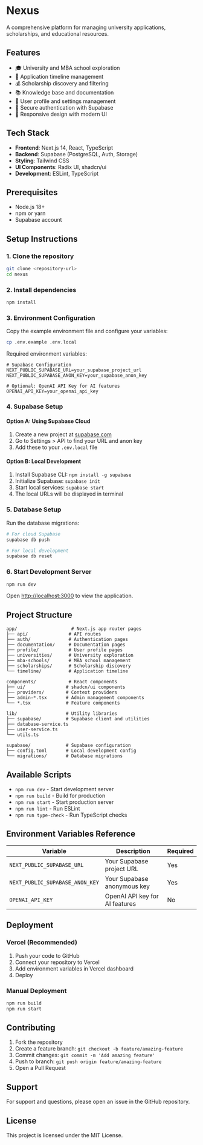 # Nexus

A comprehensive platform for managing university applications, scholarships, and educational resources.

## Features

- 🎓 University and MBA school exploration
- 📝 Application timeline management
- 💰 Scholarship discovery and filtering
- 📚 Knowledge base and documentation
- 👥 User profile and settings management
- 🔐 Secure authentication with Supabase
- 📱 Responsive design with modern UI

## Tech Stack

- **Frontend**: Next.js 14, React, TypeScript
- **Backend**: Supabase (PostgreSQL, Auth, Storage)
- **Styling**: Tailwind CSS
- **UI Components**: Radix UI, shadcn/ui
- **Development**: ESLint, TypeScript

## Prerequisites

- Node.js 18+ 
- npm or yarn
- Supabase account

## Setup Instructions

### 1. Clone the repository

```bash
git clone <repository-url>
cd nexus
```

### 2. Install dependencies

```bash
npm install
```

### 3. Environment Configuration

Copy the example environment file and configure your variables:

```bash
cp .env.example .env.local
```

Required environment variables:

```env
# Supabase Configuration
NEXT_PUBLIC_SUPABASE_URL=your_supabase_project_url
NEXT_PUBLIC_SUPABASE_ANON_KEY=your_supabase_anon_key

# Optional: OpenAI API Key for AI features
OPENAI_API_KEY=your_openai_api_key
```

### 4. Supabase Setup

#### Option A: Using Supabase Cloud
1. Create a new project at [supabase.com](https://supabase.com)
2. Go to Settings > API to find your URL and anon key
3. Add these to your `.env.local` file

#### Option B: Local Development
1. Install Supabase CLI: `npm install -g supabase`
2. Initialize Supabase: `supabase init`
3. Start local services: `supabase start`
4. The local URLs will be displayed in terminal

### 5. Database Setup

Run the database migrations:

```bash
# For cloud Supabase
supabase db push

# For local development
supabase db reset
```

### 6. Start Development Server

```bash
npm run dev
```

Open [http://localhost:3000](http://localhost:3000) to view the application.

## Project Structure

```
app/                    # Next.js app router pages
├── api/               # API routes
├── auth/              # Authentication pages
├── documentation/     # Documentation pages
├── profile/           # User profile pages
├── universities/      # University exploration
├── mba-schools/       # MBA school management
├── scholarships/      # Scholarship discovery
└── timeline/          # Application timeline

components/            # React components
├── ui/               # shadcn/ui components
├── providers/        # Context providers
├── admin-*.tsx       # Admin management components
└── *.tsx             # Feature components

lib/                  # Utility libraries
├── supabase/         # Supabase client and utilities
├── database-service.ts
├── user-service.ts
└── utils.ts

supabase/             # Supabase configuration
├── config.toml       # Local development config
└── migrations/       # Database migrations
```

## Available Scripts

- `npm run dev` - Start development server
- `npm run build` - Build for production
- `npm run start` - Start production server
- `npm run lint` - Run ESLint
- `npm run type-check` - Run TypeScript checks

## Environment Variables Reference

| Variable | Description | Required |
|----------|-------------|----------|
| `NEXT_PUBLIC_SUPABASE_URL` | Your Supabase project URL | Yes |
| `NEXT_PUBLIC_SUPABASE_ANON_KEY` | Your Supabase anonymous key | Yes |
| `OPENAI_API_KEY` | OpenAI API key for AI features | No |

## Deployment

### Vercel (Recommended)

1. Push your code to GitHub
2. Connect your repository to Vercel
3. Add environment variables in Vercel dashboard
4. Deploy

### Manual Deployment

```bash
npm run build
npm run start
```

## Contributing

1. Fork the repository
2. Create a feature branch: `git checkout -b feature/amazing-feature`
3. Commit changes: `git commit -m 'Add amazing feature'`
4. Push to branch: `git push origin feature/amazing-feature`
5. Open a Pull Request

## Support

For support and questions, please open an issue in the GitHub repository.

## License

This project is licensed under the MIT License.